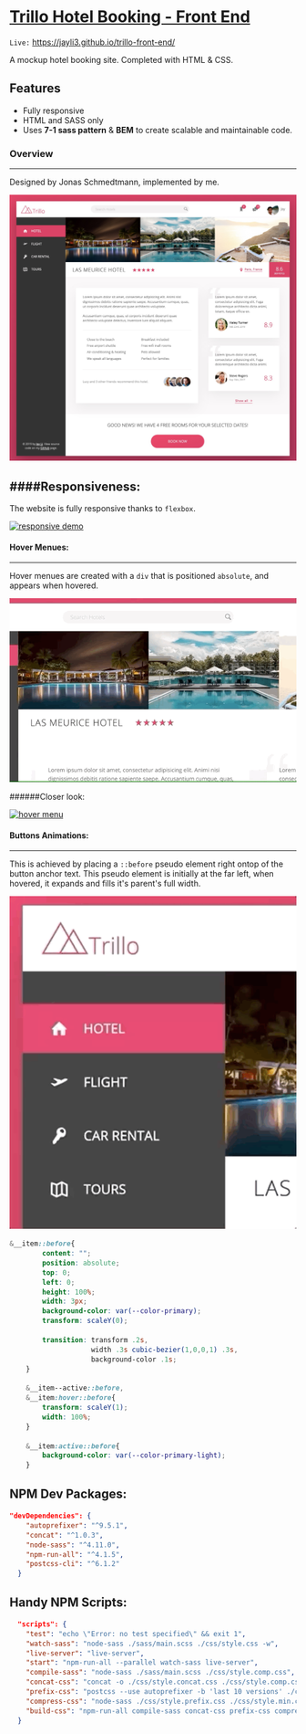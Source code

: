 # [Trillo Hotel Booking - Front End](https://jayli3.github.io/trillo-front-end/ "Trillo Hotel Booking - Front End")
`Live:` https://jayli3.github.io/trillo-front-end/

A mockup hotel booking site. Completed with HTML & CSS.

## Features
- Fully responsive
- HTML and SASS only
- Uses **7-1 sass pattern** & **BEM** to create scalable and maintainable code.

###  Overview
----
Designed by Jonas Schmedtmann, implemented by me.

[![overview](https://github.com/jayli3/trillo-front-end/blob/master/README_resources/overview.jpg?raw=true "overview")](https://github.com/jayli3/trillo-front-end/blob/master/README_resources/overview.jpg?raw=true "overview")

####Responsiveness:
---
The website is fully responsive thanks to `flexbox`.

[![responsive demo](https://github.com/jayli3/trillo-front-end/blob/master/README_resources/gif05.gif?raw=true "responsive demo")](https://github.com/jayli3/trillo-front-end/blob/master/README_resources/gif05.gif?raw=true "responsive demo")


#### Hover Menues:
---
Hover menues are created with a `div` that is positioned `absolute`, and appears when hovered.

[![search hover menu ](https://github.com/jayli3/trillo-front-end/blob/master/README_resources/gif03.gif?raw=true "search hover menu ")](https://github.com/jayli3/trillo-front-end/blob/master/README_resources/gif03.gif?raw=true "search hover menu ")

######Closer look:

[![hover menu](https://github.com/jayli3/trillo-front-end/blob/master/README_resources/gif04.gif?raw=true "hover menu")](https://github.com/jayli3/trillo-front-end/blob/master/README_resources/gif04.gif?raw=true "hover menu")


#### Buttons Animations:
---
This is achieved by placing a `::before` pseudo element right ontop of the button anchor text. This pseudo element is initially at the far left, when hovered, it expands and fills it&apos;s parent&apos;s full width.

[![button animations](https://github.com/jayli3/trillo-front-end/blob/master/README_resources/gif02.gif?raw=true "button animations")](https://github.com/jayli3/trillo-front-end/blob/master/README_resources/gif02.gif?raw=true "button animations")

```scss
&__item::before{
		content: "";
		position: absolute;
		top: 0;
		left: 0;
		height: 100%;
		width: 3px;
		background-color: var(--color-primary);
		transform: scaleY(0);

		transition: transform .2s, 
					width .3s cubic-bezier(1,0,0,1) .3s,
					background-color .1s;
	}

	&__item--active::before,
	&__item:hover::before{
		transform: scaleY(1);
		width: 100%;
	}

	&__item:active::before{
		background-color: var(--color-primary-light);
	}
```


## NPM Dev Packages:
```json
"devDependencies": {
    "autoprefixer": "^9.5.1",
    "concat": "^1.0.3",
    "node-sass": "^4.11.0",
    "npm-run-all": "^4.1.5",
    "postcss-cli": "^6.1.2"
  }
```

## Handy NPM Scripts:
```json
  "scripts": {
    "test": "echo \"Error: no test specified\" && exit 1",
    "watch-sass": "node-sass ./sass/main.scss ./css/style.css -w",
    "live-server": "live-server",
    "start": "npm-run-all --parallel watch-sass live-server",
    "compile-sass": "node-sass ./sass/main.scss ./css/style.comp.css",
    "concat-css": "concat -o ./css/style.concat.css ./css/style.comp.css ./css/icon-fonts.css",
    "prefix-css": "postcss --use autoprefixer -b 'last 10 versions' ./css/style.concat.css -o ./css/style.prefix.css",
    "compress-css": "node-sass ./css/style.prefix.css ./css/style.min.css --output-style compressed",
    "build-css": "npm-run-all compile-sass concat-css prefix-css compress-css"
  }
```